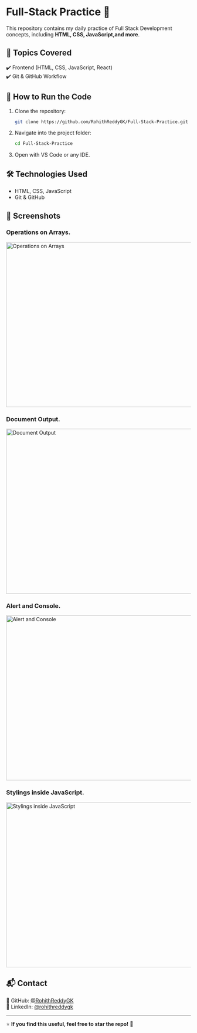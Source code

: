 # Full-Stack Practice 🚀

This repository contains my daily practice of Full Stack Development concepts, including **HTML, CSS, JavaScript,and more**.

## 📖 Topics Covered  
✔️ Frontend (HTML, CSS, JavaScript, React)  
✔️ Git & GitHub Workflow  

## 🚀 How to Run the Code
1. Clone the repository:  
   ```bash
   git clone https://github.com/RohithReddyGK/Full-Stack-Practice.git
   ```
2. Navigate into the project folder:  
   ```bash
   cd Full-Stack-Practice
   ```
3. Open with VS Code or any IDE.

## 🛠️ Technologies Used  
- HTML, CSS, JavaScript  
- Git & GitHub  

## 📸 Screenshots

### Operations on Arrays.
<img src="https://github.com/user-attachments/assets/842bbc1d-944f-4638-a807-8b1299413aa2" alt="Operations on Arrays" width="550" height="450"/>

### Document Output.
<img src="https://github.com/user-attachments/assets/b837162f-74fd-4005-9961-f95d918c221c" alt="Document Output" width="700" height="450"/>

### Alert and Console.
<img src="https://github.com/user-attachments/assets/cd085608-bd7f-4bfc-8312-20cbad0e9ca8" alt="Alert and Console" width="700" height="450"/>

### Stylings inside JavaScript.
<img src="https://github.com/user-attachments/assets/bb57c82f-3dea-49a0-9f32-b9a36cc3030d" alt="Stylings inside JavaScript" width="700" height="450"/>


 
## 📬 Contact   
📌 GitHub: [@RohithReddyGK](https://github.com/RohithReddyGK)  
📌 LinkedIn: [@rohithreddygk](https://linkedin.com/in/rohithreddygk)  

---
⭐ **If you find this useful, feel free to star the repo!** 🚀

